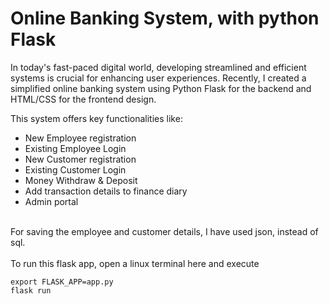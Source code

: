 # Online Banking System, with python Flask



In today's fast-paced digital world, developing streamlined and efficient systems is crucial for enhancing user experiences. Recently, I created a simplified online banking system using Python Flask for the backend and HTML/CSS for the frontend design. 

This system offers key functionalities like:
* New Employee registration
* Existing Employee Login
* New Customer registration
* Existing Customer Login
* Money Withdraw & Deposit
* Add transaction details to finance diary
* Admin portal

<br>
For saving the employee and customer details, I have used json, instead of sql.

<br>
<br>
To run this flask app, open a linux terminal here and execute 

`export FLASK_APP=app.py` <br> `flask run`
